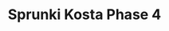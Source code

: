---
slug: sprunki-kosta-phase-4-2790
title: Sprunki Kosta Phase 4
description: "Sprunki Kosta Phase 4 is an exciting online game. Play for free directly in your browser!"
icon: /images/popular_mods/Sprunki Kosta Phase 4.png
url: https://wowtbc.net/sprunkin/kosta-phase4/index.html
previewImage: /images/popular_mods/Sprunki Kosta Phase 4.png
type: popular mods

# SEO配置
seo:
  title: "Sprunki Kosta Phase 4 - Play Free Online Game | Fun Browser Games"
  description: "Sprunki Kosta Phase 4 - Play this fun online game for free in your browser. No download required!"
  ogImage: "/images/popular_mods/Sprunki Kosta Phase 4.png"
  keywords: "sprunki-kosta-phase-4-2790, online game, browser game, free game, popular mods game, play online"

videoUrls:
  - https://www.youtube.com/embed/example1
  - https://www.youtube.com/embed/example2

whyPlay:
  title: "Why Play Sprunki Kosta Phase 4?"
  items:
    - "Immersive Gameplay: Sprunki Kosta Phase 4 offers an engaging and immersive gaming experience that will keep you entertained for hours"
    - "Challenging Levels: Test your skills with increasingly difficult challenges and obstacles"
    - "Beautiful Graphics: Enjoy stunning visuals and smooth animations that bring the game world to life"
    - "Regular Updates: New content and features are added regularly to keep the game fresh and exciting"
    - "Free to Play: Experience all the fun without spending a penny"
    - "Community Features: Connect with other players, share strategies, and compete for high scores"
    - "Cross-Platform: Play on any device with a web browser, no downloads required"

features:
  title: "Key Features of Sprunki Kosta Phase 4"
  image: "/images/popular_mods/Sprunki Kosta Phase 4.png"
  items:
    - "Intuitive Controls: Easy to learn controls make Sprunki Kosta Phase 4 accessible for players of all skill levels"
    - "Multiple Game Modes: Enjoy various gameplay options that provide different challenges and experiences"
    - "Character Customization: Personalize your gaming experience with unique characters and items"
    - "Achievement System: Complete special tasks to earn rewards and recognition"
    - "Leaderboards: Compete with players worldwide and see who can achieve the highest scores"

characteristics:
  title: "Game Characteristics"
  image: "/images/popular_mods/Sprunki Kosta Phase 4.png"
  items:
    - "Genre: Popular mods game with elements of strategy and skill"
    - "Difficulty: Suitable for both casual gamers and those seeking a challenge"
    - "Play Time: Quick sessions or extended gameplay, depending on your preference"
    - "Art Style: Vibrant and engaging visuals that enhance the gaming experience"
    - "Sound Design: Immersive audio that complements the gameplay perfectly"

info: "Sprunki Kosta Phase 4 is an exciting online game that offers players a unique and engaging gaming experience. With its intuitive controls, stunning visuals, and challenging gameplay, Sprunki Kosta Phase 4 provides hours of entertainment for players of all ages and skill levels. Whether you're looking for a quick gaming session during a break or an extended play session, Sprunki Kosta Phase 4 delivers an immersive experience that will keep you coming back for more. The game features multiple levels of increasing difficulty, ensuring that players are constantly challenged as they progress. With regular updates adding new content and features, Sprunki Kosta Phase 4 remains fresh and exciting, providing endless entertainment options for its growing community of players."

howToPlayIntro: "Welcome to Sprunki Kosta Phase 4! This guide will walk you through the basics and help you master the game. Whether you're a beginner or looking to improve your skills, these tips and instructions will enhance your gaming experience."

howToPlaySteps:
  - title: "Getting Started"
    description: "Begin your Sprunki Kosta Phase 4 adventure by familiarizing yourself with the controls. Use your keyboard or mouse to navigate through the game interface. The tutorial will guide you through the basic mechanics and help you understand the objectives."
  - title: "Understanding the Objectives"
    description: "In Sprunki Kosta Phase 4, your main goal is to progress through levels by completing specific objectives. Each level presents unique challenges that require different strategies and approaches."
  - title: "Mastering the Controls"
    description: "Practice using the controls to improve your precision and reaction time. Sprunki Kosta Phase 4 requires quick reflexes and strategic thinking to overcome obstacles and defeat opponents."
  - title: "Utilizing Power-ups"
    description: "Collect power-ups throughout the game to enhance your abilities and overcome difficult challenges. Each power-up offers unique advantages that can be crucial for success."
  - title: "Developing Strategies"
    description: "As you progress in Sprunki Kosta Phase 4, develop effective strategies for different scenarios. Analyze patterns, anticipate challenges, and adapt your approach to maximize your performance."

faq:
  title: "Frequently Asked Questions about Sprunki Kosta Phase 4"
  items:
    - question: "Is Sprunki Kosta Phase 4 free to play?"
      answer: "Yes, Sprunki Kosta Phase 4 is completely free to play directly in your web browser. No downloads or purchases are required to enjoy the full game experience."
    - question: "Can I play Sprunki Kosta Phase 4 on mobile devices?"
      answer: "Yes, Sprunki Kosta Phase 4 is optimized for both desktop and mobile play. You can enjoy the game on any device with a web browser and internet connection."
    - question: "Are there any in-game purchases?"
      answer: "While Sprunki Kosta Phase 4 is free to play, there may be optional in-game purchases available for cosmetic items or additional features that don't affect core gameplay."
    - question: "How often is Sprunki Kosta Phase 4 updated?"
      answer: "The developers regularly update Sprunki Kosta Phase 4 with new content, features, and improvements based on player feedback and game performance."
    - question: "Can I play Sprunki Kosta Phase 4 offline?"
      answer: "Currently, Sprunki Kosta Phase 4 requires an internet connection to play as it's a browser-based online game."
    - question: "Is Sprunki Kosta Phase 4 suitable for children?"
      answer: "Yes, Sprunki Kosta Phase 4 is designed to be family-friendly and suitable for players of all ages."
    - question: "How do I report bugs or issues?"
      answer: "If you encounter any problems while playing Sprunki Kosta Phase 4, you can report them through the game's support page or contact the developers directly through their website."
    - question: "Still Have Questions?"
      answer: "If you have additional questions about Sprunki Kosta Phase 4 that aren't covered in this FAQ, please visit our support center or contact our customer service team for assistance."
---